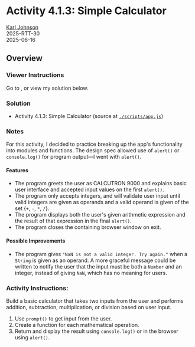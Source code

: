 # Activity 4.1.3: Simple Calculator

[Karl Johnson](https://github.com/hirekarl)  
2025-RTT-30  
<date datetime="2025-06-16">2025-06-16</date>  

## Overview
### Viewer Instructions
Go to [](), or view my solution below.

### Solution
- Activity 4.1.3: Simple Calculator (source at [`./scripts/app.js`](./scripts/app.js))

### Notes
For this activity, I decided to practice breaking up the app's functionality into modules and functions. The design spec allowed use of `alert()` or `console.log()` for program output&mdash;I went with `alert()`.

#### Features
- The program greets the user as CALCUTRON 9000 and explains basic user interface and accepted input values on the first `alert()`.
- The program only accepts integers, and will validate user input until valid integers are given as operands and a valid operand is given of the set {`+`, `-`, `*`, `/`}.
- The program displays both the user's given arithmetic expression and the result of that expression in the final `alert()`.
- The program closes the containing browser window on exit.

#### Possible Improvements
- The program gives `"NaN is not a valid integer. Try again."` when a `String` is given as an operand. A more graceful message could be written to notify the user that the input must be both a `Number` and an integer, instead of giving `NaN`, which has no meaning for users.

### Activity Instructions:
Build a basic calculator that takes two inputs from the user and performs addition, subtraction, multiplication, or division based on user input.

1. Use `prompt()` to get input from the user.
2. Create a function for each mathematical operation.
3. Return and display the result using `console.log()` or in the browser using `alert()`.
